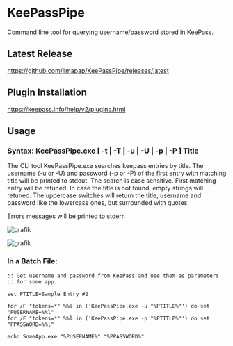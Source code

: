 # KeePassPipe
Command line tool for querying username/password stored in KeePass.

## Latest Release
https://github.com/limapap/KeePassPipe/releases/latest

## Plugin Installation 
https://keepass.info/help/v2/plugins.html

## Usage

### Syntax: KeePassPipe.exe [ -t | -T | -u | -U | -p | -P ] Title

The CLI tool KeePassPipe.exe searches keepass entries by title. The username (-u or -U) and password (-p or -P) of the first entry with matching title will be printed to stdout. The search is case sensitive. First matching entry will be retuned.
In case the title is not found, empty strings will retuned. The uppercase switches will return the title, username and password like the lowercase ones, but surrounded with quotes. 

Errors messages will be printed to stderr. 

![grafik](https://user-images.githubusercontent.com/49816044/56849564-7d016e00-68f6-11e9-96ac-5931549384c7.png)

![grafik](https://user-images.githubusercontent.com/49816044/56849671-ae2e6e00-68f7-11e9-869f-c624dd06c98d.png)

### In a Batch File:

```batch
:: Get username and password from KeePass and use them as parameters
:: for some app.

set PTITLE=Sample Entry #2

for /F "tokens=*" %%l in ('KeePassPipe.exe -u "%PTITLE%"') do set "PUSERNAME=%%l"
for /F "tokens=*" %%l in ('KeePassPipe.exe -p "%PTITLE%"') do set "PPASSWORD=%%l"

echo SomeApp.exe "%PUSERNAME%" "%PPASSWORD%" 

```
